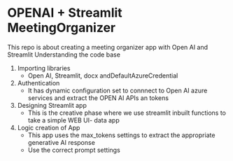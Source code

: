 # OPENAI + Streamlit MeetingOrganizer
This repo is about creating a meeting organizer app with Open AI and Streamlit
Understanding the code base

1. Importing libraries
     - Open AI, Streamlit, docx andDefaultAzureCredential
2. Authentication
     - It has dynamic configuration set to connnect to Open AI azure services and extract the OPEN AI APIs an tokens   
3. Designing Streamlit app
     - This is the creative phase where we use streamlit inbuilt functions to take a simple WEB UI- data app
4. Logic creation of App
     - This app uses the max_tokens settings to extract the appropriate generative AI response
     - Use the correct prompt settings
